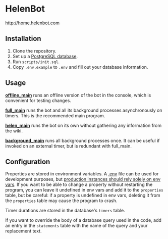 # HelenBot
<http://home.helenbot.com>

## Installation

1. Clone the repository.
2. Set up a [PostgreSQL database](https://www.postgresql.org/download/).
3. Run `scripts/init.sql`.
4. Copy `.env.example` to `.env` and fill out your database information.

## Usage

**[offline_main](/src/com/irc/helen/offline_main)** runs an offline version of the bot in the console, which is convenient for testing changes.

**[full_main](/src/com/irc/helen/full_main)** runs the bot and all its background processes asynchronously on timers. This is the recommended main program.

**[helen_main](/src/com/irc/helen/helen_main)** runs the bot on its own without gathering any information from the wiki.

**[background_main](/src/com/irc/helen/background_main)** runs all background processes once. It can be useful if invoked on an external timer, but is redundant with full_main.

## Configuration

Properties are stored in environment variables. A [.env](#/resources/.env.example) file can be used for development purposes, but [production instances should rely solely on env vars](https://github.com/cdimascio/java-dotenv#faq). If you want to be able to change a property without restarting the program, you can leave it undefined in env vars and add it to the `properties` table, but be careful: if a property is undefined in env vars, deleting it from the `properties` table may cause the program to crash.

Timer durations are stored in the database's `timers` table.

If you want to override the body of a database query used in the code, add an entry in the `statements` table with the name of the query and your replacement text.
